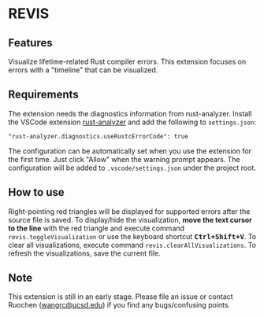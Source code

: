 # REVIS

## Features

Visualize lifetime-related Rust compiler errors.
This extension focuses on errors with a "timeline" that can be visualized.

## Requirements

The extension needs the diagnostics information from rust-analyzer.
Install the VSCode extension [rust-analyzer][] and add the following to `settings.json`:
```
"rust-analyzer.diagnostics.useRustcErrorCode": true
```
The configuration can be automatically set when you use the extension for the first time.
Just click "Allow" when the warning prompt appears.
The configuration will be added to `.vscode/settings.json` under the project root.

[rust-analyzer]: https://marketplace.visualstudio.com/items?itemName=rust-lang.rust-analyzer

## How to use

Right-pointing red triangles will be displayed for supported errors after the source file is saved.
To display/hide the visualization, **move the text cursor to the line** with the red triangle and execute command `revis.toggleVisualization` or use the keyboard shortcut **<kbd>Ctrl+Shift+V</kbd>**.
To clear all visualizations, execute command `revis.clearAllVisualizations`.
To refresh the visualizations, save the current file.

## Note

This extension is still in an early stage. Please file an issue or contact Ruochen (wangrc@ucsd.edu) if you find any bugs/confusing points.
